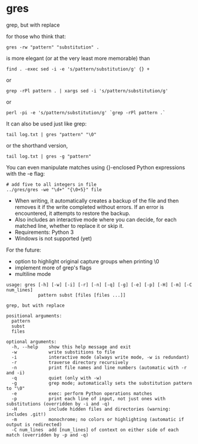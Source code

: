 # gres
grep, but with replace

for those who think that:

	gres -rw "pattern" "substitution" .

is more elegant (or at the very least more memorable) than
	
	find . -exec sed -i -e 's/pattern/substitution/g' {} +

or
	
	grep -rPl pattern . | xargs sed -i 's/pattern/substitution/g'

or
	
	perl -pi -e 's/pattern/substitution/g' `grep -rPl pattern .`

It can also be used just like grep:

	tail log.txt | gres "pattern" "\0"

or the shorthand version,

	tail log.txt | gres -g "pattern"

You can even manipulate matches using {}-enclosed Python expressions with the -e flag:

	# add five to all integers in file
	../gres/gres -we "\d+" "{\0+5}" file

- When writing, it automatically creates a backup of the file and then removes it if the write completed without errors.  If an error is encountered, it attempts to restore the backup.  
- Also includes an interactive mode where you can decide, for each matched line, whether to replace it or skip it.
- Requirements: Python 3
- Windows is not supported (yet)

For the future:
- option to highlight original capture groups when printing \0
- implement more of grep's flags
- multiline mode

<!-- markdown is dumb sometimes -->

	usage: gres [-h] [-w] [-i] [-r] [-n] [-q] [-g] [-e] [-p] [-H] [-m] [-C num_lines]
	            pattern subst [files [files ...]]

	grep, but with replace

	positional arguments:
	  pattern
	  subst
	  files

	optional arguments:
	  -h, --help    show this help message and exit
	  -w            write substitions to file
	  -i            interactive mode (always write mode, -w is redundant)
	  -r            traverse directory recursively
	  -n            print file names and line numbers (automatic with -r and -i)
	  -q            quiet (only with -w)
	  -g            grep mode; automatically sets the substitution pattern to "\0"
	  -e            exec: perform Python operations matches
	  -p            print each line of input, not just ones with substitutions (overridden by -i and -q)
	  -H            include hidden files and directories (warning: includes .git!)
	  -m            monochrome; no colors or highlighting (automatic if output is redirected)
	  -C num_lines  add [num_lines] of context on either side of each match (overridden by -p and -q)
